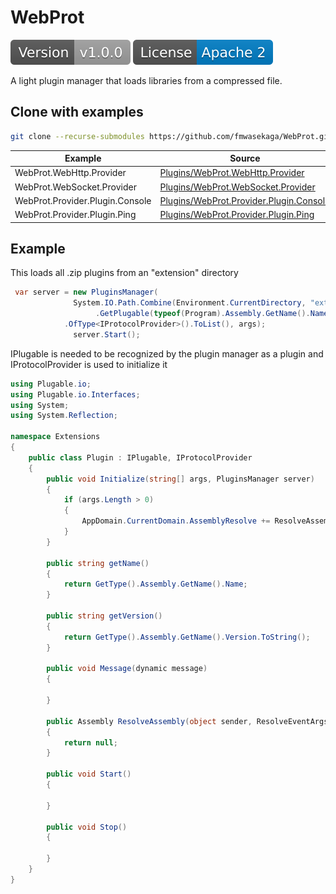 WebProt
======

![](/images/version.svg) ![](/images/license.svg)

A light plugin manager that loads libraries from a compressed file. 


## Clone with examples
```sh
git clone --recurse-submodules https://github.com/fmwasekaga/WebProt.git
```

| Example | Source |
| ------ | ------ |
| WebProt.WebHttp.Provider | [Plugins/WebProt.WebHttp.Provider](https://github.com/fmwasekaga/WebProt.WebHttp.Provider) |
| WebProt.WebSocket.Provider | [Plugins/WebProt.WebSocket.Provider](https://github.com/fmwasekaga/WebProt.WebSocket.Provider) |
| WebProt.Provider.Plugin.Console | [Plugins/WebProt.Provider.Plugin.Console](https://github.com/fmwasekaga/WebProt.Provider.Plugin.Console) |
| WebProt.Provider.Plugin.Ping | [Plugins/WebProt.Provider.Plugin.Ping](https://github.com/fmwasekaga/WebProt.Provider.Plugin.Ping) |

## Example
This loads all .zip plugins from an "extension" directory
```c#
 var server = new PluginsManager(
              System.IO.Path.Combine(Environment.CurrentDirectory, "extensions")
                   .GetPlugable(typeof(Program).Assembly.GetName().Name)
			.OfType<IProtocolProvider>().ToList(), args);
              server.Start();
```

IPlugable is needed to be recognized by the plugin manager as a plugin and IProtocolProvider
is used to initialize it

```c#
using Plugable.io;
using Plugable.io.Interfaces;
using System;
using System.Reflection;

namespace Extensions
{
    public class Plugin : IPlugable, IProtocolProvider
    {
        public void Initialize(string[] args, PluginsManager server)
        {
            if (args.Length > 0)
            {
                AppDomain.CurrentDomain.AssemblyResolve += ResolveAssembly;
            }
        }

        public string getName()
        {
            return GetType().Assembly.GetName().Name;
        }

        public string getVersion()
        {
            return GetType().Assembly.GetName().Version.ToString();
        }

        public void Message(dynamic message)
        {

        }

        public Assembly ResolveAssembly(object sender, ResolveEventArgs args)
        {
            return null;
        }

        public void Start()
        {
            
        }

        public void Stop()
        {
           
        }
    }
}
```